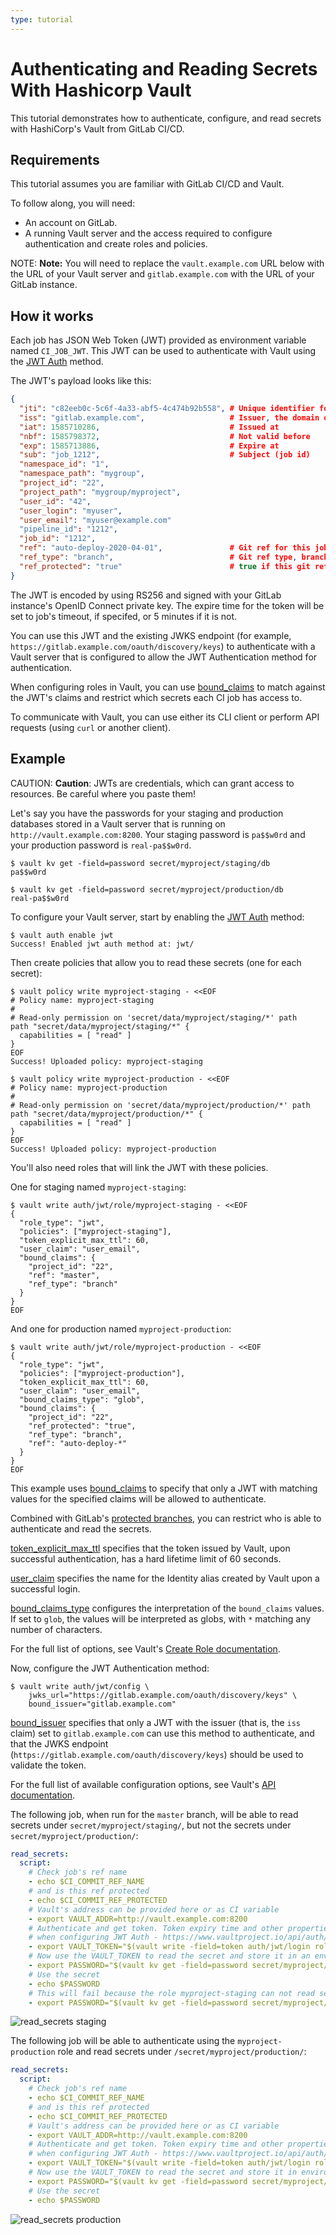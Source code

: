 ```yaml
---
type: tutorial
---
```


# Authenticating and Reading Secrets With Hashicorp Vault

This tutorial demonstrates how to authenticate, configure, and read secrets with HashiCorp's Vault from GitLab CI/CD.

## Requirements

This tutorial assumes you are familiar with GitLab CI/CD and Vault.

To follow along, you will need:

- An account on GitLab.
- A running Vault server and the access required to configure authentication and create roles and policies.

NOTE: **Note:**
You will need to replace the `vault.example.com` URL below with the URL of your Vault server and `gitlab.example.com` with the URL of your GitLab instance.

## How it works

Each job has JSON Web Token (JWT) provided as environment variable named `CI_JOB_JWT`. This JWT can be used to authenticate with Vault using the [JWT Auth](https://www.vaultproject.io/docs/auth/jwt/#jwt-authentication) method.

The JWT's payload looks like this:

```json
{
  "jti": "c82eeb0c-5c6f-4a33-abf5-4c474b92b558", # Unique identifier for this token
  "iss": "gitlab.example.com",                   # Issuer, the domain of your GitLab instance
  "iat": 1585710286,                             # Issued at
  "nbf": 1585798372,                             # Not valid before
  "exp": 1585713886,                             # Expire at
  "sub": "job_1212",                             # Subject (job id)
  "namespace_id": "1",
  "namespace_path": "mygroup",
  "project_id": "22",
  "project_path": "mygroup/myproject",
  "user_id": "42",
  "user_login": "myuser",
  "user_email": "myuser@example.com"
  "pipeline_id": "1212",
  "job_id": "1212",
  "ref": "auto-deploy-2020-04-01",               # Git ref for this job
  "ref_type": "branch",                          # Git ref type, branch or tag
  "ref_protected": "true"                        # true if this git ref is protected, false otherwise
}
```

The JWT is encoded by using RS256 and signed with your GitLab instance's OpenID Connect private key. The expire time for the token will be set to job's timeout, if specifed, or 5 minutes if it is not.

You can use this JWT and the existing JWKS endpoint (for example, `https://gitlab.example.com/oauth/discovery/keys`) to authenticate with a Vault server that is configured to allow the JWT Authentication method for authentication.

When configuring roles in Vault, you can use [bound_claims](https://www.vaultproject.io/docs/auth/jwt/#bound-claims) to match against the JWT's claims and restrict which secrets each CI job has access to.

To communicate with Vault, you can use either its CLI client or perform API requests (using `curl` or another client).

## Example

CAUTION: **Caution**:
JWTs are credentials, which can grant access to resources. Be careful where you paste them!

Let's say you have the passwords for your staging and production databases stored in a Vault server that is running on `http://vault.example.com:8200`. Your staging password is `pa$$w0rd` and your production password is `real-pa$$w0rd`.

```shell
$ vault kv get -field=password secret/myproject/staging/db
pa$$w0rd

$ vault kv get -field=password secret/myproject/production/db
real-pa$$w0rd
```

To configure your Vault server, start by enabling the [JWT Auth](https://www.vaultproject.io/docs/auth/jwt/) method:

```shell
$ vault auth enable jwt
Success! Enabled jwt auth method at: jwt/
```

Then create policies that allow you to read these secrets (one for each secret):

```shell
$ vault policy write myproject-staging - <<EOF
# Policy name: myproject-staging
#
# Read-only permission on 'secret/data/myproject/staging/*' path
path "secret/data/myproject/staging/*" {
  capabilities = [ "read" ]
}
EOF
Success! Uploaded policy: myproject-staging

$ vault policy write myproject-production - <<EOF
# Policy name: myproject-production
#
# Read-only permission on 'secret/data/myproject/production/*' path
path "secret/data/myproject/production/*" {
  capabilities = [ "read" ]
}
EOF
Success! Uploaded policy: myproject-production
```

You'll also need roles that will link the JWT with these policies.

One for staging named `myproject-staging`:

```shell
$ vault write auth/jwt/role/myproject-staging - <<EOF
{
  "role_type": "jwt",
  "policies": ["myproject-staging"],
  "token_explicit_max_ttl": 60,
  "user_claim": "user_email",
  "bound_claims": {
    "project_id": "22",
    "ref": "master",
    "ref_type": "branch"
  }
}
EOF
```

And one for production named `myproject-production`:

```shell
$ vault write auth/jwt/role/myproject-production - <<EOF
{
  "role_type": "jwt",
  "policies": ["myproject-production"],
  "token_explicit_max_ttl": 60,
  "user_claim": "user_email",
  "bound_claims_type": "glob",
  "bound_claims": {
    "project_id": "22",
    "ref_protected": "true",
    "ref_type": "branch",
    "ref": "auto-deploy-*"
  }
}
EOF
```

This example uses [bound_claims](https://www.vaultproject.io/api/auth/jwt#bound_claims) to specify that only a JWT with matching values for the specified claims will be allowed to authenticate.

Combined with GitLab's [protected branches](../../../user/project/protected_branches.md), you can restrict who is able to authenticate and read the secrets.

[token_explicit_max_ttl](https://www.vaultproject.io/api/auth/jwt#token_explicit_max_ttl) specifies that the token issued by Vault, upon successful authentication, has a hard lifetime limit of 60 seconds.

[user_claim](https://www.vaultproject.io/api/auth/jwt#user_claim) specifies the name for the Identity alias created by Vault upon a successful login.

[bound_claims_type](https://www.vaultproject.io/api-docs/auth/jwt#bound_claims_type) configures the interpretation of the `bound_claims` values. If set to `glob`, the values will be interpreted as globs, with `*` matching any number of characters.

For the full list of options, see Vault's [Create Role documentation](https://www.vaultproject.io/api/auth/jwt#create-role).

Now, configure the JWT Authentication method:

```shell
$ vault write auth/jwt/config \
    jwks_url="https://gitlab.example.com/oauth/discovery/keys" \
    bound_issuer="gitlab.example.com"
```

[bound_issuer](https://www.vaultproject.io/api/auth/jwt#inlinecode-bound_issuer) specifies that only a JWT with the issuer (that is, the `iss` claim) set to `gitlab.example.com` can use this method to authenticate, and that the JWKS endpoint (`https://gitlab.example.com/oauth/discovery/keys`) should be used to validate the token.

For the full list of available configuration options, see Vault's [API documentation](https://www.vaultproject.io/api/auth/jwt#configure).

The following job, when run for the `master` branch, will be able to read secrets under `secret/myproject/staging/`, but not the secrets under `secret/myproject/production/`:

```yaml
read_secrets:
  script:
    # Check job's ref name
    - echo $CI_COMMIT_REF_NAME
    # and is this ref protected
    - echo $CI_COMMIT_REF_PROTECTED
    # Vault's address can be provided here or as CI variable
    - export VAULT_ADDR=http://vault.example.com:8200
    # Authenticate and get token. Token expiry time and other properties can be configured
    # when configuring JWT Auth - https://www.vaultproject.io/api/auth/jwt#parameters-1
    - export VAULT_TOKEN="$(vault write -field=token auth/jwt/login role=myproject-staging jwt=$CI_JOB_JWT)"
    # Now use the VAULT_TOKEN to read the secret and store it in an environment variable
    - export PASSWORD="$(vault kv get -field=password secret/myproject/staging/db)"
    # Use the secret
    - echo $PASSWORD
    # This will fail because the role myproject-staging can not read secrets from secret/myproject/production/*
    - export PASSWORD="$(vault kv get -field=password secret/myproject/production/db)"
```

![read_secrets staging](img/vault-read-secrets-staging.png)

The following job will be able to authenticate using the `myproject-production` role and read secrets under `/secret/myproject/production/`:

```yaml
read_secrets:
  script:
    # Check job's ref name
    - echo $CI_COMMIT_REF_NAME
    # and is this ref protected
    - echo $CI_COMMIT_REF_PROTECTED
    # Vault's address can be provided here or as CI variable
    - export VAULT_ADDR=http://vault.example.com:8200
    # Authenticate and get token. Token expiry time and other properties can be configured
    # when configuring JWT Auth - https://www.vaultproject.io/api/auth/jwt#parameters-1
    - export VAULT_TOKEN="$(vault write -field=token auth/jwt/login role=myproject-production jwt=$CI_JOB_JWT)"
    # Now use the VAULT_TOKEN to read the secret and store it in environment variable
    - export PASSWORD="$(vault kv get -field=password secret/myproject/production/db)"
    # Use the secret
    - echo $PASSWORD
```

![read_secrets production](img/vault-read-secrets-production.png)
